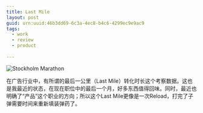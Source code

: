 ```yaml
---
title: Last Mile
layout: post
guid: urn:uuid:46b3dd69-6c3a-4ec8-b4c6-4299ec9e9ac9
tags: 
  - work
  - review
  - product
  
---
```


![Stockholm Marathon](http://pic.yupoo.com/lishugo/DvojD2pI/medish.jpg)


在广告行业中，有所谓的最后一公里（Last Mile）转化时长这个考察数据。这也是我最近的状态，在现在职位中的最后一个月，好多东西值得回味。同时，最近也明确了“产品”这个职业的方向；所以这个Last Mile更像是一次Reload，打完了子弹需要时间来重新填装弹药了。


